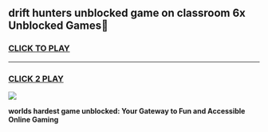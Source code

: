 
## drift hunters unblocked game on classroom 6x Unblocked Games👋
<h3>
<a href="https://premium.freeplayer.one?title=drift_hunters_unblocked_game_on_classroom_6x&ref=16F">CLICK TO PLAY</a></h3>
<hr>

<h3>
<a href="https://premium.freeplayer.one?title=drift_hunters_unblocked_game_on_classroom_6x&ref=16F">CLICK 2 PLAY</a>
  
</h3>

<a href="https://premium.freeplayer.one?title=drift_hunters_unblocked_game_on_classroom_6x&ref=16F/"><img src="https://clearcache.store/games.png"></a>


**worlds hardest game unblocked: Your Gateway to Fun and Accessible Online Gaming**

